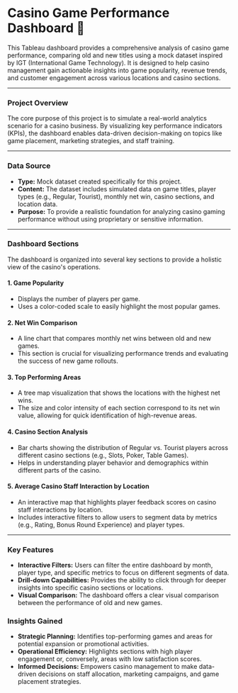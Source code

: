 # Casino Game Performance Dashboard 🎰

This Tableau dashboard provides a comprehensive analysis of casino game performance, comparing old and new titles using a mock dataset inspired by IGT (International Game Technology). It is designed to help casino management gain actionable insights into game popularity, revenue trends, and customer engagement across various locations and casino sections.

---

### Project Overview

The core purpose of this project is to simulate a real-world analytics scenario for a casino business. By visualizing key performance indicators (KPIs), the dashboard enables data-driven decision-making on topics like game placement, marketing strategies, and staff training.

---

### Data Source

* **Type:** Mock dataset created specifically for this project.
* **Content:** The dataset includes simulated data on game titles, player types (e.g., Regular, Tourist), monthly net win, casino sections, and location data.
* **Purpose:** To provide a realistic foundation for analyzing casino gaming performance without using proprietary or sensitive information.

---

### Dashboard Sections

The dashboard is organized into several key sections to provide a holistic view of the casino's operations.

#### 1. Game Popularity

* Displays the number of players per game.
* Uses a color-coded scale to easily highlight the most popular games.

#### 2. Net Win Comparison

* A line chart that compares monthly net wins between old and new games.
* This section is crucial for visualizing performance trends and evaluating the success of new game rollouts.

#### 3. Top Performing Areas

* A tree map visualization that shows the locations with the highest net wins.
* The size and color intensity of each section correspond to its net win value, allowing for quick identification of high-revenue areas.

#### 4. Casino Section Analysis

* Bar charts showing the distribution of Regular vs. Tourist players across different casino sections (e.g., Slots, Poker, Table Games).
* Helps in understanding player behavior and demographics within different parts of the casino.

#### 5. Average Casino Staff Interaction by Location

* An interactive map that highlights player feedback scores on casino staff interactions by location.
* Includes interactive filters to allow users to segment data by metrics (e.g., Rating, Bonus Round Experience) and player types.

---

### Key Features

* **Interactive Filters:** Users can filter the entire dashboard by month, player type, and specific metrics to focus on different segments of data.
* **Drill-down Capabilities:** Provides the ability to click through for deeper insights into specific casino sections or locations.
* **Visual Comparison:** The dashboard offers a clear visual comparison between the performance of old and new games.

### Insights Gained

* **Strategic Planning:** Identifies top-performing games and areas for potential expansion or promotional activities.
* **Operational Efficiency:** Highlights sections with high player engagement or, conversely, areas with low satisfaction scores.
* **Informed Decisions:** Empowers casino management to make data-driven decisions on staff allocation, marketing campaigns, and game placement strategies.
